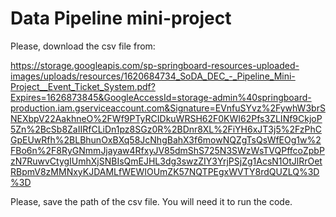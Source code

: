 # Data Pipeline mini-project

Please, download the csv file from:

 https://storage.googleapis.com/sp-springboard-resources-uploaded-images/uploads/resources/1620684734_SoDA_DEC_-_Pipeline_Mini-Project__Event_Ticket_System.pdf?Expires=1626873845&GoogleAccessId=storage-admin%40springboard-production.iam.gserviceaccount.com&Signature=EVnfuSYvz%2FywhW3brSNEXbpV22AakhneO%2FWf9PTyRCIDkuWRSH62F0KWI62Pfs3ZLINf9CkjoP5Zn%2BcSb8ZaIIRfCLiDn1pz8SGz0R%2BDnr8XL%2FiYH6xJT3j5%2FzPhCGpEUwRfh%2BLBhunOxBXq58JcNhgBahX3f6mowNQZgTsQsWfEOg1w%2FBo6n%2F8RyGNmmJjayaw4RfxyJV85dmShS725N3SWzWsTVQPffcoZpbPzN7RuwvCtygIUmhXjSNBIsQmEJHL3dg3swzZIY3YrjPSjZg1AcsN1OtJlRrOetRBpmV8zMMNxyKJDAMLfWEWIOUmZK57NQTPEgxWVTY8rdQUZLQ%3D%3D 

Please, save the path of the csv file. You will need it to run the code. 


